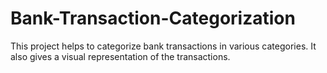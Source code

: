 # Bank-Transaction-Categorization
This project helps to categorize bank transactions in various categories. It also gives a visual representation of the transactions.
